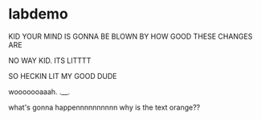 # labdemo

KID YOUR MIND IS GONNA BE BLOWN BY HOW GOOD THESE CHANGES ARE

NO WAY KID. ITS LITTTT

SO HECKIN LIT MY GOOD DUDE

wooooooaaah. .__.

what's gonna happennnnnnnnnn why is the text orange??
